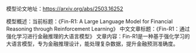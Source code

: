 模型论文地址：https://arxiv.org/abs/2503.16252

模型概述：当前标题：《Fin-R1: A Large Language Model for Financial Reasoning through Reinforcement Learning》
中文文章标题：《Fin-R1：通过强化学习进行金融推理的大语言模型》
文章内容：Fin-R1是一种基于强化学习的大语言模型，专为金融推理设计，能处理复杂数据，提升金融预测准确度。
